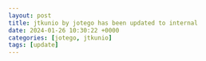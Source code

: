 ```yaml
---
layout: post
title: jtkunio by jotego has been updated to internal
date: 2024-01-26 10:30:22 +0000
categories: [jotego, jtkunio]
tags: [update]
---
```


